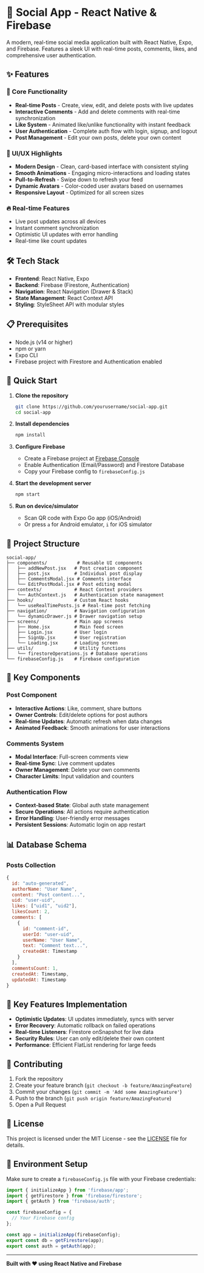 # 🚀 Social App - React Native & Firebase

A modern, real-time social media application built with React Native, Expo, and Firebase. Features a sleek UI with real-time posts, comments, likes, and comprehensive user authentication.

## ✨ Features

### 📱 Core Functionality
- **Real-time Posts** - Create, view, edit, and delete posts with live updates
- **Interactive Comments** - Add and delete comments with real-time synchronization  
- **Like System** - Animated like/unlike functionality with instant feedback
- **User Authentication** - Complete auth flow with login, signup, and logout
- **Post Management** - Edit your own posts, delete your own content

### 🎨 UI/UX Highlights
- **Modern Design** - Clean, card-based interface with consistent styling
- **Smooth Animations** - Engaging micro-interactions and loading states
- **Pull-to-Refresh** - Swipe down to refresh your feed
- **Dynamic Avatars** - Color-coded user avatars based on usernames
- **Responsive Layout** - Optimized for all screen sizes

### 🔥 Real-time Features
- Live post updates across all devices
- Instant comment synchronization
- Optimistic UI updates with error handling
- Real-time like count updates

## 🛠️ Tech Stack

- **Frontend**: React Native, Expo
- **Backend**: Firebase (Firestore, Authentication)
- **Navigation**: React Navigation (Drawer & Stack)
- **State Management**: React Context API
- **Styling**: StyleSheet API with modular styles

## 📋 Prerequisites

- Node.js (v14 or higher)
- npm or yarn
- Expo CLI
- Firebase project with Firestore and Authentication enabled

## 🚀 Quick Start

1. **Clone the repository**
   ```bash
   git clone https://github.com/yourusername/social-app.git
   cd social-app
   ```

2. **Install dependencies**
   ```bash
   npm install
   ```

3. **Configure Firebase**
   - Create a Firebase project at [Firebase Console](https://console.firebase.google.com)
   - Enable Authentication (Email/Password) and Firestore Database
   - Copy your Firebase config to `firebaseConfig.js`

4. **Start the development server**
   ```bash
   npm start
   ```

5. **Run on device/simulator**
   - Scan QR code with Expo Go app (iOS/Android)
   - Or press `a` for Android emulator, `i` for iOS simulator

## 📁 Project Structure

```
social-app/
├── components/           # Reusable UI components
│   ├── addNewPost.jsx   # Post creation component
│   ├── post.jsx         # Individual post display
│   ├── CommentsModal.jsx # Comments interface
│   └── EditPostModal.jsx # Post editing modal
├── contexts/            # React Context providers
│   └── AuthContext.js   # Authentication state management
├── hooks/               # Custom React hooks
│   └── useRealTimePosts.js # Real-time post fetching
├── navigation/          # Navigation configuration
│   └── dynamicDrawer.js # Drawer navigation setup
├── screens/             # Main app screens
│   ├── Home.jsx         # Main feed screen
│   ├── Login.jsx        # User login
│   ├── SignUp.jsx       # User registration
│   └── Loading.jsx      # Loading screen
├── utils/               # Utility functions
│   └── firestoreOperations.js # Database operations
└── firebaseConfig.js    # Firebase configuration
```

## 🔧 Key Components

### Post Component
- **Interactive Actions**: Like, comment, share buttons
- **Owner Controls**: Edit/delete options for post authors
- **Real-time Updates**: Automatic refresh when data changes
- **Animated Feedback**: Smooth animations for user interactions

### Comments System
- **Modal Interface**: Full-screen comments view
- **Real-time Sync**: Live comment updates
- **Owner Management**: Delete your own comments
- **Character Limits**: Input validation and counters

### Authentication Flow
- **Context-based State**: Global auth state management
- **Secure Operations**: All actions require authentication
- **Error Handling**: User-friendly error messages
- **Persistent Sessions**: Automatic login on app restart

## 📊 Database Schema

### Posts Collection
```javascript
{
  id: "auto-generated",
  authorName: "User Name",
  content: "Post content...",
  uid: "user-uid",
  likes: ["uid1", "uid2"],
  likesCount: 2,
  comments: [
    {
      id: "comment-id",
      userId: "user-uid", 
      userName: "User Name",
      text: "Comment text...",
      createdAt: Timestamp
    }
  ],
  commentsCount: 1,
  createdAt: Timestamp,
  updatedAt: Timestamp
}
```

## 🎯 Key Features Implementation

- **Optimistic Updates**: UI updates immediately, syncs with server
- **Error Recovery**: Automatic rollback on failed operations
- **Real-time Listeners**: Firestore onSnapshot for live data
- **Security Rules**: User can only edit/delete their own content
- **Performance**: Efficient FlatList rendering for large feeds

## 🤝 Contributing

1. Fork the repository
2. Create your feature branch (`git checkout -b feature/AmazingFeature`)
3. Commit your changes (`git commit -m 'Add some AmazingFeature'`)
4. Push to the branch (`git push origin feature/AmazingFeature`)
5. Open a Pull Request

## 📝 License

This project is licensed under the MIT License - see the [LICENSE](LICENSE) file for details.

## 🚨 Environment Setup

Make sure to create a `firebaseConfig.js` file with your Firebase credentials:

```javascript
import { initializeApp } from 'firebase/app';
import { getFirestore } from 'firebase/firestore';
import { getAuth } from 'firebase/auth';

const firebaseConfig = {
  // Your Firebase config
};

const app = initializeApp(firebaseConfig);
export const db = getFirestore(app);
export const auth = getAuth(app);
```

---

**Built with ❤️ using React Native and Firebase**
